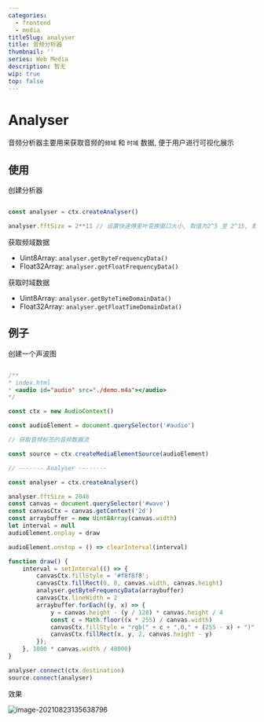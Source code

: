 ```yaml
---
categories:
  - frontend
  - media
titleSlug: analyser
title: 音频分析器
thumbnail: ''
series: Web Media
description: 暂无
wip: true
top: false
---
```

# Analyser
音频分析器主要用来获取音频的`频域` 和 `时域` 数据, 便于用户进行可视化展示

## 使用
创建分析器

```javascript

const analyser = ctx.createAnalyser()

analyser.fftSize = 2**11 // 设置快速傅里叶变换窗口大小, 取值为2^5 至 2^15, 默认 2048

```

  
获取频域数据

+ Uint8Array: `analyser.getByteFrequencyData()`
+ Float32Array: `analyser.getFloatFrequencyData()`

  
获取时域数据

+ Uint8Array: `analyser.getByteTimeDomainData()`
+ Float32Array: `analyser.getFloatTimeDomainData()`


## 例子
创建一个声波图

```javascript

/**
* index.html
* <audio id="audio" src="./demo.m4a"></audio>
*/

const ctx = new AudioContext()

const audioElement = document.querySelector('#audio')

// 获取音频标签的音频数据流

const source = ctx.createMediaElementSource(audioElement)

// ------- Analyser --------

const analyser = ctx.createAnalyser()

analyser.fftSize = 2048
const canvas = document.querySelector('#wave')
const canvasCtx = canvas.getContext('2d')
const arraybuffer = new Uint8Array(canvas.width)
let interval = null
audioElement.onplay = draw

audioElement.onstop = () => clearInterval(interval)

function draw() {
	interval = setInterval(() => {
		canvasCtx.fillStyle = '#f8f8f8';
		canvasCtx.fillRect(0, 0, canvas.width, canvas.height)
		analyser.getByteFrequencyData(arraybuffer)
		canvasCtx.lineWidth = 2
		arraybuffer.forEach((y, x) => {
			y = canvas.height - (y / 128) * canvas.height / 4
			const c = Math.floor((x * 255) / canvas.width)
			canvasCtx.fillStyle = "rgb(" + c + ",0," + (255 - x) + ")"
			canvasCtx.fillRect(x, y, 2, canvas.height - y)
		});
	}, 1000 * canvas.width / 48000)
}

analyser.connect(ctx.destination)
source.connect(analyser)

```


效果

![image-20210823135638796](https://i.loli.net/2021/08/23/H4edjtVOISDQ2AU.png)
